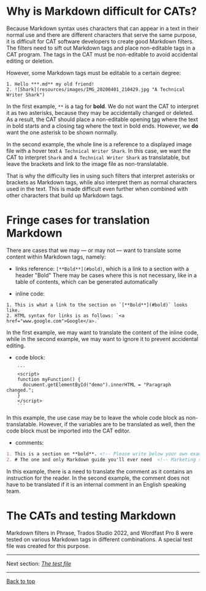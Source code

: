 # Why is Markdown difficult for CATs?

Because Markdown syntax uses characters that can appear in a text in their normal use and there are different characters that serve the same purpose, it is difficult for CAT software developers to create good Markdown filters. The filters need to sift out Markdown tags and place non-editable tags in a CAT program. The tags in the CAT must be non-editable to avoid accidental editing or deletion.

However, some Markdown tags must be editable to a certain degree:

```
1. Hello ***.md** my old friend!
2. ![Shark](resources/images/IMG_20200401_210429.jpg "A Technical Writer Shark")
```

In the first example, `**` is a tag for **bold**. We do not want the CAT to interpret it as two asterisks, because they may be accidentally changed or deleted. As a result, the CAT should place a non-editable opening [tag](glossary.md#cat,-tag) where the text in bold starts and a closing tag where the text in bold ends. However, we **do** want the one asterisk to be shown normally.

In the second example, the whole line is a reference to a displayed image file with a hover text `A Technical Writer Shark`. In this case, we want the CAT to interpret `Shark` and `A Technical Writer Shark` as translatable, but leave the brackets and link to the image file as non-translatable.

That is why the difficulty lies in using such filters that interpret asterisks or brackets as Markdown tags, while also interpret them as normal characters used in the text. This is made difficult even further when combined with other characters that build up Markdown tags.

# Fringe cases for translation Markdown

There are cases that we may — or may not — want to translate some content within Markdown tags, namely:

- links reference:
	`[**Bold**](#bold)`, which is a link to a section with a header "Bold"
	There may be cases where this is not necessary, like in a table of contents, which can be generated automatically

- inline code:

```
1. This is what a link to the section on `[**Bold**](#bold)` looks like.
2. HTML syntax for links is as follows: `<a href="www.google.com">Google</a>.`
```

In the first example, we may want to translate the content of the inline code, while in the second example, we may want to ignore it to prevent accidental editing.

- code block:
```
	```
	<script>
	function myFunction() {
	  document.getElementById("demo").innerHTML = "Paragraph changed.";
	}
	</script>
	```
```

In this example, the use case may be to leave the whole code block as non-translatable. However, if the variables are to be translated as well, then the code block must be imported into the CAT editor.

- comments:
```markdown
1. This is a section on **bold**. <!-- Please write below your own examples. -->
2. # The one and only Markdown guide you'll ever need  <!-- Marketing said we needed a more flashy header -->
```

In this example, there is a need to translate the comment as it contains an instruction for the reader. In the second example, the comment does not have to be translated if it is an internal comment in an English speaking team.

# The CATs and testing Markdown

Markdown filters in Phrase, Trados Studio 2022, and Wordfast Pro 8 were tested on various Markdown tags in different combinations. A special test file was created for this purpose.

---

Next section: [*The test file*](ref-test-file.md)

---

[Back to top](#why-is-markdown-difficult-in-translation&#63;)